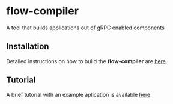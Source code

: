 # flow-compiler
A tool that builds applications out of gRPC enabled components

## Installation
Detailed instructions on how to build the **flow-compiler** are [here](flowc/README.md).

## Tutorial 
A brief tutorial with an example aplication is available [here](HOWTO-FLOW.md).

